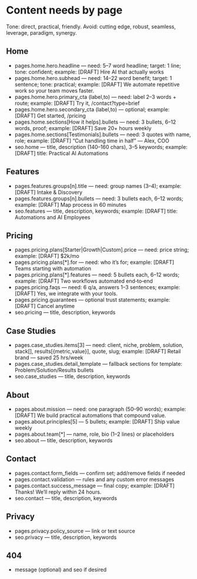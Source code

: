 # Content needs by page

Tone: direct, practical, friendly. Avoid: cutting edge, robust, seamless, leverage, paradigm, synergy.

## Home
- pages.home.hero.headline — need: 5–7 word headline; target: 1 line; tone: confident; example: [DRAFT] Hire AI that actually works
- pages.home.hero.subhead — need: 14–22 word benefit; target: 1 sentence; tone: practical; example: [DRAFT] We automate repetitive work so your team moves faster.
- pages.home.hero.primary_cta (label,to) — need: label 2–3 words + route; example: [DRAFT] Try it, /contact?type=brief
- pages.home.hero.secondary_cta (label,to) — optional; example: [DRAFT] Get started, /pricing
- pages.home.sections[How it helps].bullets — need: 3 bullets, 6–12 words, proof; example: [DRAFT] Save 20+ hours weekly
- pages.home.sections[Testimonials].bullets — need: 3 quotes with name, role; example: [DRAFT] “Cut handling time in half” — Alex, COO
- seo.home — title, description (140–160 chars), 3–5 keywords; example: [DRAFT] title: Practical AI Automations

## Features
- pages.features.groups[n].title — need: group names (3–4); example: [DRAFT] Intake & Discovery
- pages.features.groups[n].bullets — need: 3 bullets each, 6–12 words; example: [DRAFT] Map process in 60 minutes
- seo.features — title, description, keywords; example: [DRAFT] title: Automations and AI Employees

## Pricing
- pages.pricing.plans[Starter|Growth|Custom].price — need: price string; example: [DRAFT] $2k/mo
- pages.pricing.plans[*].for — need: who it’s for; example: [DRAFT] Teams starting with automation
- pages.pricing.plans[*].features — need: 5 bullets each, 6–12 words; example: [DRAFT] Two workflows automated end‑to‑end
- pages.pricing.faqs — need: 6 q/a, answers 1–3 sentences; example: [DRAFT] Yes, we integrate with your tools.
- pages.pricing.guarantees — optional trust statements; example: [DRAFT] Cancel anytime
- seo.pricing — title, description, keywords

## Case Studies
- pages.case_studies.items[3] — need: client, niche, problem, solution, stack[], results[{metric,value}], quote, slug; example: [DRAFT] Retail brand — saved 25 hrs/week
- pages.case_studies.detail_template — fallback sections for template: Problem/Solution/Results bullets
- seo.case_studies — title, description, keywords

## About
- pages.about.mission — need: one paragraph (50–90 words); example: [DRAFT] We build practical automations that compound value.
- pages.about.principles[5] — 5 bullets; example: [DRAFT] Ship value weekly
- pages.about.team[*] — name, role, bio (1–2 lines) or placeholders
- seo.about — title, description, keywords

## Contact
- pages.contact.form_fields — confirm set; add/remove fields if needed
- pages.contact.validation — rules and any custom error messages
- pages.contact.success_message — final copy; example: [DRAFT] Thanks! We’ll reply within 24 hours.
- seo.contact — title, description, keywords

## Privacy
- pages.privacy.policy_source — link or text source
- seo.privacy — title, description, keywords

## 404
- message (optional) and seo if desired
